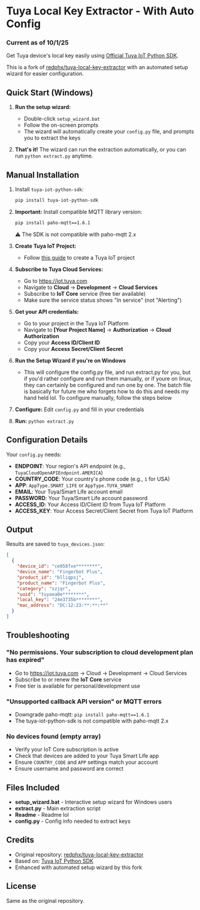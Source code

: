 # Tuya Local Key Extractor - With Auto Config 
### Current as of 10/1/25
Get Tuya device's local key easily using [Official Tuya IoT Python SDK](https://github.com/tuya/tuya-iot-python-sdk).

This is a fork of [redphx/tuya-local-key-extractor](https://github.com/redphx/tuya-local-key-extractor) with an automated setup wizard for easier configuration.

## Quick Start (Windows)

1. **Run the setup wizard:**
   - Double-click `setup_wizard.bat`
   - Follow the on-screen prompts
   - The wizard will automatically create your `config.py` file, and prompts you to extract the keys

2. **That's it!** The wizard can run the extraction automatically, or you can run `python extract.py` anytime.

## Manual Installation

1. Install `tuya-iot-python-sdk`:
   ```bash
   pip install tuya-iot-python-sdk
   ```

2. **Important:** Install compatible MQTT library version:
   ```bash
   pip install paho-mqtt==1.6.1
   ```
   ⚠️ The SDK is not compatible with paho-mqtt 2.x

3. **Create Tuya IoT Project:**
   - Follow [this guide](https://github.com/rospogrigio/localtuya) to create a Tuya IoT project

4. **Subscribe to Tuya Cloud Services:**
   - Go to https://iot.tuya.com
   - Navigate to **Cloud** → **Development** → **Cloud Services**
   - Subscribe to **IoT Core** service (free tier available)
   - Make sure the service status shows "In service" (not "Alerting")

5. **Get your API credentials:**
   - Go to your project in the Tuya IoT Platform
   - Navigate to **[Your Project Name]** → **Authorization** → **Cloud Authorization**
   - Copy your **Access ID/Client ID**
   - Copy your **Access Secret/Client Secret**

6. **Run the Setup Wizard if you're on Windows**
   - This will configure the config.py file, and run extract.py for you, but if you'd rather configure and run them manually, or if youre on linux, they can certainly be configured and run one by one. The batch file is basically for future me who forgets how to do this and needs my hand held lol. To configure manually, follow the steps below

7. **Configure:** Edit `config.py` and fill in your credentials

8. **Run:** `python extract.py`

## Configuration Details

Your `config.py` needs:

- **ENDPOINT**: Your region's API endpoint (e.g., `TuyaCloudOpenAPIEndpoint.AMERICA`)
- **COUNTRY_CODE**: Your country's phone code (e.g., `1` for USA)
- **APP**: `AppType.SMART_LIFE` or `AppType.TUYA_SMART`
- **EMAIL**: Your Tuya/Smart Life account email
- **PASSWORD**: Your Tuya/Smart Life account password  
- **ACCESS_ID**: Your Access ID/Client ID from Tuya IoT Platform
- **ACCESS_KEY**: Your Access Secret/Client Secret from Tuya IoT Platform

## Output

Results are saved to `tuya_devices.json`:

```json
[
  {
    "device_id": "ce058fxe********",
    "device_name": "Fingerbot Plus",
    "product_id": "blliqpsj",
    "product_name": "Fingerbot Plus",
    "category": "szjqr",
    "uuid": "tuyaea0e********",
    "local_key": "24e3735b********",
    "mac_address": "DC:12:23:**:**:**"
  }
]
```

## Troubleshooting

### "No permissions. Your subscription to cloud development plan has expired"
- Go to https://iot.tuya.com → Cloud → Development → Cloud Services
- Subscribe to or renew the **IoT Core** service
- Free tier is available for personal/development use

### "Unsupported callback API version" or MQTT errors
- Downgrade paho-mqtt: `pip install paho-mqtt==1.6.1`
- The tuya-iot-python-sdk is not compatible with paho-mqtt 2.x

### No devices found (empty array)
- Verify your IoT Core subscription is active
- Check that devices are added to your Tuya Smart Life app
- Ensure `COUNTRY_CODE` and `APP` settings match your account
- Ensure username and password are correct

## Files Included

- **setup_wizard.bat** - Interactive setup wizard for Windows users
- **extract.py** - Main extraction script
- **Readme** - Readme lol
- **config.py** - Config info needed to extract keys

## Credits

- Original repository: [redphx/tuya-local-key-extractor](https://github.com/redphx/tuya-local-key-extractor)
- Based on: [Tuya IoT Python SDK](https://github.com/tuya/tuya-iot-python-sdk)
- Enhanced with automated setup wizard by this fork

## License

Same as the original repository.
